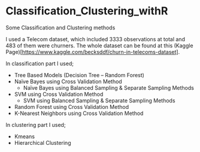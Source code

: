 # Classification_Clustering_withR
Some Classification and Clustering methods

I used a Telecom dataset, which included 3333 observations at total and 483 of them were churners. The whole dataset can be found at this (Kaggle Page)[https://www.kaggle.com/becksddf/churn-in-telecoms-dataset]. 

In classification part I used;

- Tree Based Models (Decision Tree – Random Forest)	
- Naïve Bayes using Cross Validation Method	
   - Naïve Bayes using Balanced Sampling & Separate Sampling Methods	
- SVM using Cross Validation Method	
   - SVM using Balanced Sampling & Separate Sampling Methods	
- Random Forest using Cross Validation Method	
- K-Nearest Neighbors using Cross Validation Method	

In clustering part I used;

- Kmeans
- Hierarchical Clustering
